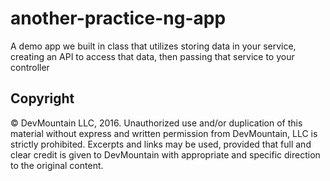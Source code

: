 another-practice-ng-app
=======================
A demo app we built in class that utilizes storing data in your service, creating an API to access that data, then passing that service to your controller

## Copyright

© DevMountain LLC, 2016. Unauthorized use and/or duplication of this material without express and written permission from DevMountain, LLC is strictly prohibited. Excerpts and links may be used, provided that full and clear credit is given to DevMountain with appropriate and specific direction to the original content.
